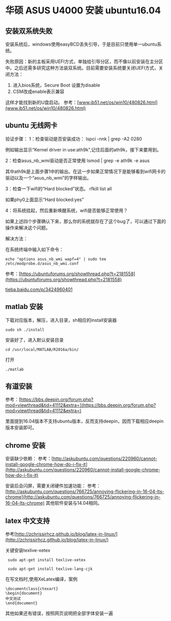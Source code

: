 # 华硕 ASUS U4000 安装 ubuntu16.04 

## 安装双系统失败

安装系统后，windows使用easyBCD丢失引导，于是目前只使用单一ubuntu系统。

失败原因：新的主板采用UEFI方式，单独给引导分区，而不像以前安装在主分区中。之后还需多研究这种方法装双系统。目前需要安装系统要关闭UEFI方式，关闭方法：

1. 进入bios系统，Secure Boot 设置为disable
2. CSM改成enable表示兼容

这样才能找到新的U盘启动。
参考：[www.jb51.net/os/win10/480826.html](www.jb51.net/os/win10/480826.html)

## ubuntu 无线网卡


验证步骤：
1：检查驱动是否安装成功：
lspci -nnk | grep -A2 0280

例如输出显示“Kernel driver in use:ath9k”,记住后面的ath9k，接下来要用到。

2：检查asus_nb_wmi驱动是否正常使用
lsmod | grep -e ath9k -e asus

其中ath9k是上面步骤1中的输出。在这一步如果正常情况下是能够看到wifi网卡的驱动以及一个“asus_nb_wmi”的字样输出。

3：检查一下wifi的“Hard blocked”状态。
rfkill list all

如果phy0上面显示“Hard blocked:yes”

4：将系统挂起，然后重新唤醒系统，wifi是否能够正常使用？


如果上述四个步骤确认下来，那么你的系统就存在了这个bug了，可以通过下面的操作来解决这个问题。

解决方法：

在系统终端中输入如下命令：

```
echo "options asus_nb_wmi wapf=4" | sudo tee /etc/modprobe.d/asus_nb_wmi.conf 
```

参考：[https://ubuntuforums.org/showthread.php?t=2181558](https://ubuntuforums.org/showthread.php?t=2181558)

[tieba.baidu.com/p/3424960401](tieba.baidu.com/p/3424960401)


## matlab 安装

下载对应版本，解压，进入目录，sh相应的install安装器

```
sudo sh ./install
```


安装好了，进入默认安装目录

```
cd /usr/local/MATLAB/R2016a/bin/
```

打开

```
./matlab

```

## 有道安装

参考：[https://bbs.deepin.org/forum.php?mod=viewthread&tid=41112&extra=](https://bbs.deepin.org/forum.php?mod=viewthread&tid=41112&extra=)

里面提到16.04版本不支持ubuntu版本，反而支持deepin，因而下载相应deepin版本安装即可。

## chrome 安装

安装缺少依赖：
参考：[http://askubuntu.com/questions/220960/cannot-install-google-chrome-how-do-i-fix-it](http://askubuntu.com/questions/220960/cannot-install-google-chrome-how-do-i-fix-it)

安装后会闪屏，需要关闭硬件加速功能：
参考：[http://askubuntu.com/questions/766725/annoying-flickering-in-16-04-lts-chrome](http://askubuntu.com/questions/766725/annoying-flickering-in-16-04-lts-chrome)
其他软件安装与14.04相同。


## latex 中文支持
参考[http://zchrissirhcz.github.io/blog/latex-in-linux/](http://zchrissirhcz.github.io/blog/latex-in-linux/)

关键安装texlive-xetex

```
 sudo apt-get install texlive-xetex
 
 sudo apt-get install texlive-lang-cjk
```

在写文档时,使用XeLatex编译，案例

```
\documentclass{ctexart}
\begin{document}
中文测试
\end{document}
```
 其他如果还有错误，按照网页说明把全部字体安装一遍